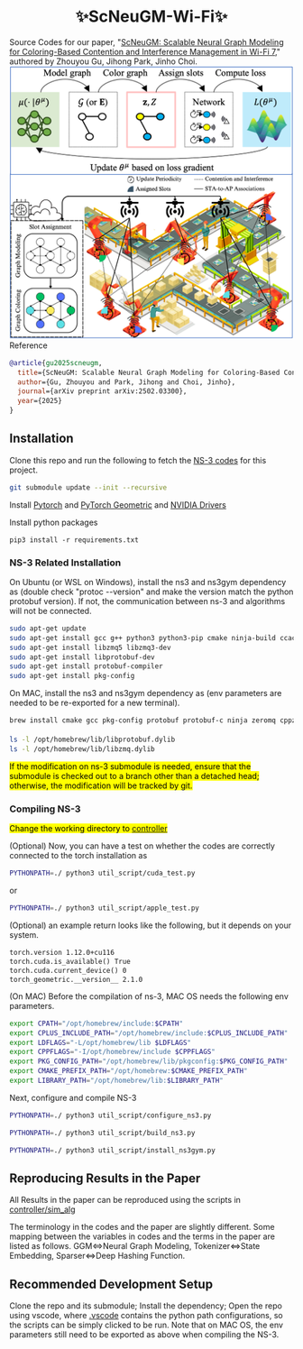 <h1 align="center">✨ScNeuGM-Wi-Fi✨</h1>

Source Codes for our paper, "[ScNeuGM: Scalable Neural Graph Modeling for Coloring-Based Contention and Interference Management in Wi-Fi 7](https://arxiv.org/pdf/2502.03300)," authored by Zhouyou Gu, Jihong Park, Jinho Choi.
![system](ScNeuGM.png)
Reference
```bibtex
@article{gu2025scneugm,
  title={ScNeuGM: Scalable Neural Graph Modeling for Coloring-Based Contention and Interference Management in Wi-Fi 7},
  author={Gu, Zhouyou and Park, Jihong and Choi, Jinho},
  journal={arXiv preprint arXiv:2502.03300},
  year={2025}
}
```

## Installation
Clone this repo and run the following to fetch the [NS-3 codes](https://github.com/zhouyou-gu/ns-3-dev-ac-grl-wi-fi/tree/ns3-sparse-wi-fi) for this project.
```bash
git submodule update --init --recursive
```

Install [Pytorch](https://pytorch.org/get-started/locally/) and [PyTorch Geometric](https://pytorch-geometric.readthedocs.io/en/latest/install/installation.html) and [NVIDIA Drivers](https://ubuntu.com/server/docs/nvidia-drivers-installation)

Install python packages
```
pip3 install -r requirements.txt
```

### NS-3 Related Installation

On Ubuntu (or WSL on Windows), install the ns3 and ns3gym dependency as (double check "protoc --version" and make the version match the python protobuf version). If not, the communication between ns-3 and algorithms will not be connected.
```bash
sudo apt-get update
sudo apt-get install gcc g++ python3 python3-pip cmake ninja-build ccache
sudo apt-get install libzmq5 libzmq3-dev
sudo apt-get install libprotobuf-dev
sudo apt-get install protobuf-compiler
sudo apt-get install pkg-config
```

On MAC, install the ns3 and ns3gym dependency as (env parameters are needed to be re-exported for a new terminal).
```bash
brew install cmake gcc pkg-config protobuf protobuf-c ninja zeromq cppzmq ccache

ls -l /opt/homebrew/lib/libprotobuf.dylib
ls -l /opt/homebrew/lib/libzmq.dylib
```

<mark>If the modification on ns-3 submodule is needed, ensure that the submodule is checked out to a branch other than a detached head; otherwise, the modification will be tracked by git.<mark>

### Compiling NS-3

<mark>Change the working directory to [controller](controller)</mark>


(Optional) Now, you can have a test on whether the codes are correctly connected to the torch installation as 
```bash
PYTHONPATH=./ python3 util_script/cuda_test.py
```
or
```bash
PYTHONPATH=./ python3 util_script/apple_test.py
```
(Optional) an example return looks like the following, but it depends on your system.
```
torch.version 1.12.0+cu116
torch.cuda.is_available() True
torch.cuda.current_device() 0
torch_geometric.__version__ 2.1.0
```

(On MAC) Before the compilation of ns-3, MAC OS needs the following env parameters.

```bash
export CPATH="/opt/homebrew/include:$CPATH"
export CPLUS_INCLUDE_PATH="/opt/homebrew/include:$CPLUS_INCLUDE_PATH"
export LDFLAGS="-L/opt/homebrew/lib $LDFLAGS"
export CPPFLAGS="-I/opt/homebrew/include $CPPFLAGS"
export PKG_CONFIG_PATH="/opt/homebrew/lib/pkgconfig:$PKG_CONFIG_PATH"
export CMAKE_PREFIX_PATH="/opt/homebrew:$CMAKE_PREFIX_PATH"
export LIBRARY_PATH="/opt/homebrew/lib:$LIBRARY_PATH"
```

Next, configure and compile NS-3
```bash
PYTHONPATH=./ python3 util_script/configure_ns3.py
```

```bash
PYTHONPATH=./ python3 util_script/build_ns3.py
```

```bash
PYTHONPATH=./ python3 util_script/install_ns3gym.py
```

## Reproducing Results in the Paper
All Results in the paper can be reproduced using the scripts in [controller/sim_alg](controller/sim_alg)

The terminology in the codes and the paper are slightly different. Some mapping between the variables in codes and the terms in the paper are listed as follows. GGM<=>Neural Graph Modeling, Tokenizer<=>State Embedding, Sparser<=>Deep Hashing Function.

## Recommended Development Setup

Clone the repo and its submodule; Install the dependency; Open the repo using vscode, where [.vscode](.vscode) contains the python path configurations, so the scripts can be simply clicked to be run. Note that on MAC OS, the env parameters still need to be exported as above when compiling the NS-3.
